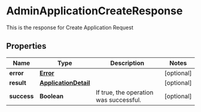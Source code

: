 

# AdminApplicationCreateResponse

This is the response for Create Application Request
## Properties

Name | Type | Description | Notes
------------ | ------------- | ------------- | -------------
**error** | [**Error**](Error.md) |  |  [optional]
**result** | [**ApplicationDetail**](ApplicationDetail.md) |  |  [optional]
**success** | **Boolean** | If true, the operation was successful. |  [optional]



